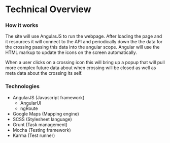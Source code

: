 # Technical Overview

### How it works
The site will use AngularJS to run the webpage. After loading the page and it resources it will connect to the API and periodically down the the data for the crossing passing this data into the angular scope. Angular will use the HTML markup to update the icons on the screen automatically. 

When a user clicks on a crossing icon this will bring up a popup that will pull more complex future data about when crossing will be closed as well as meta data about the crossing its self.

### Technologies
- AngularJS (Javascript framework)
	- AngularUI
	- ngRoute
- Google Maps (Mapping engine)
- SCSS (Stylesheet language)
- Grunt (Task management)
- Mocha (Testing framework)
- Karma (Test runner)